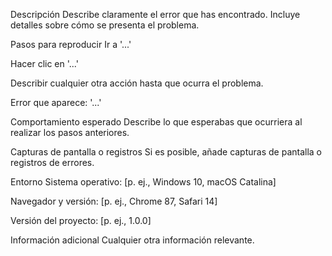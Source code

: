Descripción
Describe claramente el error que has encontrado. Incluye detalles sobre cómo se presenta el problema.

Pasos para reproducir
Ir a '...'

Hacer clic en '...'

Describir cualquier otra acción hasta que ocurra el problema.

Error que aparece: '...'

Comportamiento esperado
Describe lo que esperabas que ocurriera al realizar los pasos anteriores.

Capturas de pantalla o registros
Si es posible, añade capturas de pantalla o registros de errores.

Entorno
Sistema operativo: [p. ej., Windows 10, macOS Catalina]

Navegador y versión: [p. ej., Chrome 87, Safari 14]

Versión del proyecto: [p. ej., 1.0.0]

Información adicional
Cualquier otra información relevante.